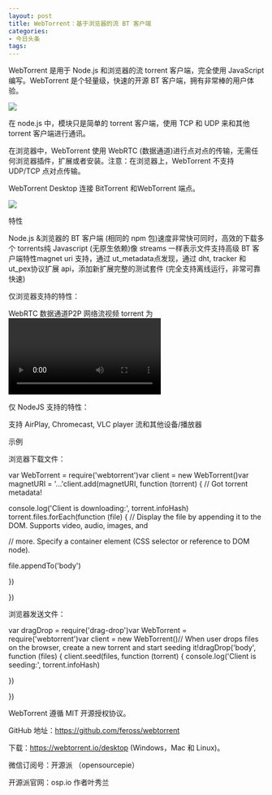 ```yaml
---
layout: post
title: WebTorrent：基于浏览器的流 BT 客户端
categories:
- 今日头条
tags:
---
```

WebTorrent 是用于 Node.js 和浏览器的流 torrent 客户端，完全使用 JavaScript 编写。WebTorrent 是个轻量级，快速的开源 BT 客户端，拥有非常棒的用户体验。

![](http://p1.pstatp.com/large/48400013c6a5a7aba87)

在 node.js 中，模块只是简单的 torrent 客户端，使用 TCP 和 UDP 来和其他 torrent 客户端进行通讯。

在浏览器中，WebTorrent 使用 WebRTC  (数据通道)进行点对点的传输，无需任何浏览器插件，扩展或者安装。注意：在浏览器上，WebTorrent 不支持 UDP/TCP 点对点传输。

WebTorrent Desktop 连接 BitTorrent 和WebTorrent 端点。

![](http://p3.pstatp.com/large/48500013e9c6052af84)

特性

Node.js &浏览器的 BT 客户端 (相同的 npm 包)速度非常快可同时，高效的下载多个 torrents纯 Javascript (无原生依赖)像 streams 一样表示文件支持高级 BT 客户端特性magnet uri 支持，通过 ut_metadata点发现，通过 dht, tracker 和 ut_pex协议扩展 api，添加新扩展完整的测试套件 (完全支持离线运行，非常可靠快速)

仅浏览器支持的特性：

WebRTC 数据通道P2P 网络流视频 torrent 为 <video> 标签 (webm (vp8, vp9) 或者 mp4 (h.264))支持 Chrome, Firefox 和 Opera

仅 NodeJS 支持的特性：

支持 AirPlay, Chromecast, VLC player 流和其他设备/播放器

示例

浏览器下载文件：

var WebTorrent = require('webtorrent')var client = new WebTorrent()var magnetURI = '...'client.add(magnetURI, function (torrent) { // Got torrent metadata!

console.log('Client is downloading:', torrent.infoHash) torrent.files.forEach(function (file) { // Display the file by appending it to the DOM. Supports video, audio, images, and

// more. Specify a container element (CSS selector or reference to DOM node).

file.appendTo('body')

})

})

浏览器发送文件：

var dragDrop = require('drag-drop')var WebTorrent = require('webtorrent')var client = new WebTorrent()// When user drops files on the browser, create a new torrent and start seeding it!dragDrop('body', function (files) { client.seed(files, function (torrent) { console.log('Client is seeding:', torrent.infoHash)

})

})

WebTorrent 遵循 MIT 开源授权协议。

GitHub 地址：https://github.com/feross/webtorrent

下载：https://webtorrent.io/desktop (Windows，Mac 和 Linux)。

微信订阅号：开源派 （opensourcepie）

开源派官网：osp.io 作者叶秀兰
